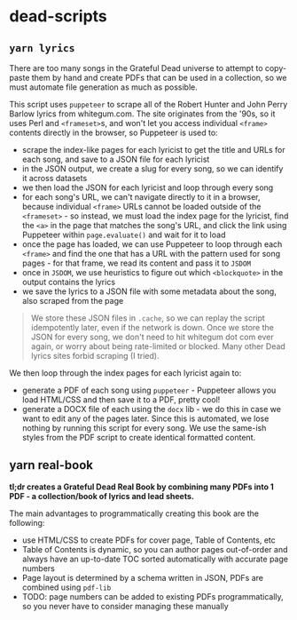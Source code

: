 # dead-scripts

## `yarn lyrics`

There are too many songs in the Grateful Dead universe to attempt to copy-paste them by hand and create PDFs that can be used in a collection, so we must automate file generation as much as possible.

This script uses `puppeteer` to scrape all of the Robert Hunter and John Perry Barlow lyrics from whitegum.com. The site originates from the '90s, so it uses Perl and `<frameset>`s, and won't let you access individual `<frame>` contents directly in the browser, so Puppeteer is used to:

- scrape the index-like pages for each lyricist to get the title and URLs for each song, and save to a JSON file for each lyricist
- in the JSON output, we create a slug for every song, so we can identify it across datasets
- we then load the JSON for each lyricist and loop through every song
- for each song's URL, we can't navigate directly to it in a browser, because individual `<frame>` URLs cannot be loaded outside of the `<frameset>` - so instead, we must load the index page for the lyricist, find the `<a>` in the page that matches the song's URL, and click the link using Puppeteer within `page.evaluate()` and wait for it to load
- once the page has loaded, we can use Puppeteer to loop through each `<frame>` and find the one that has a URL with the pattern used for song pages - for that frame, we read its content and pass it to `JSDOM`
- once in `JSDOM`, we use heuristics to figure out which `<blockquote>` in the output contains the lyrics
- we save the lyrics to a JSON file with some metadata about the song, also scraped from the page

> We store these JSON files in `.cache`, so we can replay the script idempotently later, even if the network is down. Once we store the JSON for every song, we don't need to hit whitegum dot com ever again, or worry about being rate-limited or blocked. Many other Dead lyrics sites forbid scraping (I tried).

We then loop through the index pages for each lyricist again to:

- generate a PDF of each song using `puppeteer` - Puppeteer allows you load HTML/CSS and then save it to a PDF, pretty cool!
- generate a DOCX file of each using the `docx` lib - we do this in case we want to edit any of the pages later. Since this is automated, we lose nothing by running this script for every song. We use the same-ish styles from the PDF script to create identical formatted content.

## yarn real-book

**tl;dr creates a Grateful Dead Real Book by combining many PDFs into 1 PDF - a collection/book of lyrics and lead sheets.**

The main advantages to programmatically creating this book are the following:

- use HTML/CSS to create PDFs for cover page, Table of Contents, etc
- Table of Contents is dynamic, so you can author pages out-of-order and always have an up-to-date TOC sorted automatically with accurate page numbers
- Page layout is determined by a schema written in JSON, PDFs are combined using `pdf-lib`
- TODO: page numbers can be added to existing PDFs programmatically, so you never have to consider managing these manually
